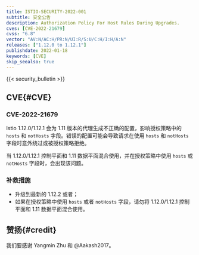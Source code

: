 ```yaml
---
title: ISTIO-SECURITY-2022-001
subtitle: 安全公告
description: Authorization Policy For Host Rules During Upgrades.
cves: [CVE-2022-21679]
cvss: "6.8"
vector: "AV:N/AC:H/PR:N/UI:R/S:U/C:H/I:H/A:N"
releases: ["1.12.0 to 1.12.1"]
publishdate: 2022-01-18
keywords: [CVE]
skip_seealso: true
---
```


{{< security_bulletin >}}

## CVE{#CVE}

### CVE-2022-21679

Istio 1.12.0/1.12.1 会为 1.11 版本的代理生成不正确的配置，影响授权策略中的 `hosts` 和 `notHosts` 字段。错误的配置可能会导致请求在使用 `hosts` 和 `notHosts` 字段时意外绕过或被授权策略拒绝。

当 1.12.0/1.12.1 控制平面和 1.11 数据平面混合使用，并在授权策略中使用 `hosts` 或 `notHosts` 字段时，会出现该问题。

### 补救措施

* 升级到最新的 1.12.2 或者；
* 如果在授权策略中使用 `hosts` 或者 `notHosts` 字段，请勿将 1.12.0/1.12.1 控制平面和 1.11 数据平面混合使用。

## 赞扬{#credit}

我们要感谢 Yangmin Zhu 和 @Aakash2017。

